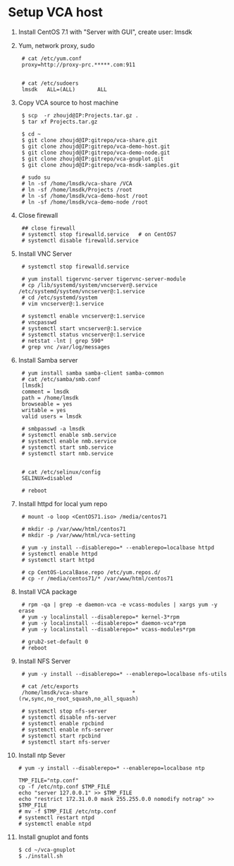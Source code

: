 Setup VCA host
===========================

1. Install CentOS 7.1 with "Server with GUI", create user: lmsdk
2. Yum, network proxy, sudo

        # cat /etc/yum.conf
        proxy=http://proxy-prc.*****.com:911


        # cat /etc/sudoers
        lmsdk   ALL=(ALL)       ALL

3. Copy VCA source to host machine

        $ scp  -r zhoujd@IP:Projects.tar.gz .
        $ tar xf Projects.tar.gz

        $ cd ~
        $ git clone zhoujd@IP:gitrepo/vca-share.git
        $ git clone zhoujd@IP:gitrepo/vca-demo-host.git
        $ git clone zhoujd@IP:gitrepo/vca-demo-node.git
        $ git clone zhoujd@IP:gitrepo/vca-gnuplot.git
        $ git clone zhoujd@IP:gitrepo/vca-msdk-samples.git

        # sudo su
        # ln -sf /home/lmsdk/vca-share /VCA
        # ln -sf /home/lmsdk/Projects /root
        # ln -sf /home/lmsdk/vca-demo-host /root
        # ln -sf /home/lmsdk/vca-demo-node /root
        

4. Close firewall

        ## close firewall
        # systemctl stop firewalld.service   # on CentOS7
        # systemctl disable firewalld.service

5. Install VNC Server


        # systemctl stop firewalld.service

        # yum install tigervnc-server tigervnc-server-module
        # cp /lib/systemd/system/vncserver@.service /etc/systemd/system/vncserver@:1.service
        # cd /etc/systemd/system
        # vim vncserver@:1.service

        # systemctl enable vncserver@:1.service
        # vncpasswd
        # systemctl start vncserver@:1.service
        # systemctl status vncserver@:1.service
        # netstat -lnt | grep 590*
        # grep vnc /var/log/messages


6. Install Samba server

        # yum install samba samba-client samba-common
        # cat /etc/samba/smb.conf
        [lmsdk]
        comment = lmsdk
        path = /home/lmsdk
        browseable = yes
        writable = yes
        valid users = lmsdk

        # smbpasswd -a lmsdk
        # systemctl enable smb.service
        # systemctl enable nmb.service
        # systemctl start smb.service
        # systemctl start nmb.service


        # cat /etc/selinux/config
        SELINUX=disabled

        # reboot

7. Install httpd for local yum repo

        # mount -o loop <CentOS71.iso> /media/centos71

        # mkdir -p /var/www/html/centos71
        # mkdir -p /var/www/html/vca-setting

        # yum -y install --disablerepo=* --enablerepo=localbase httpd
        # systemctl enable httpd
        # systemctl start httpd

        # cp CentOS-LocalBase.repo /etc/yum.repos.d/
        # cp -r /media/centos71/* /var/www/html/centos71

8. Install VCA package

        # rpm -qa | grep -e daemon-vca -e vcass-modules | xargs yum -y erase 
	    # yum -y localinstall --disablerepo=* kernel-3*rpm 
	    # yum -y localinstall --disablerepo=* daemon-vca*rpm 
        # yum -y localinstall --disablerepo=* vcass-modules*rpm

	    # grub2-set-default 0
	    # reboot
	
9. Install NFS Server

        # yum -y install --disablerepo=* --enablerepo=localbase nfs-utils

        # cat /etc/exports
        /home/lmsdk/vca-share              *(rw,sync,no_root_squash,no_all_squash)

        # systemctl stop nfs-server
        # systemctl disable nfs-server
        # systemctl enable rpcbind
        # systemctl enable nfs-server
        # systemctl start rpcbind
        # systemctl start nfs-server

10. Install ntp Sever

        # yum -y install --disablerepo=* --enablerepo=localbase ntp

        TMP_FILE="ntp.conf"
        cp -f /etc/ntp.conf $TMP_FILE
        echo "server 127.0.0.1" >> $TMP_FILE
        echo "restrict 172.31.0.0 mask 255.255.0.0 nomodify notrap" >> $TMP_FILE
        # mv -f $TMP_FILE /etc/ntp.conf
        # systemctl restart ntpd
        # systemctl enable ntpd

11. Install gnuplot and fonts

        $ cd ~/vca-gnuplot
        $ ./install.sh
        
